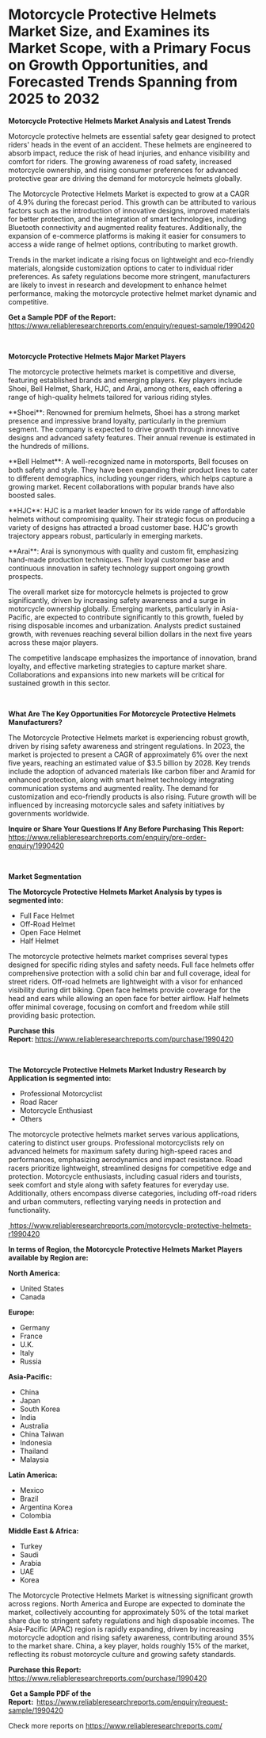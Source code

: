 <p><h1>Motorcycle Protective Helmets Market Size, and Examines its Market Scope, with a Primary Focus on Growth Opportunities, and Forecasted Trends Spanning from 2025 to 2032</h1></p><p><strong>Motorcycle Protective Helmets Market Analysis and Latest Trends</strong></p>
<p><p>Motorcycle protective helmets are essential safety gear designed to protect riders' heads in the event of an accident. These helmets are engineered to absorb impact, reduce the risk of head injuries, and enhance visibility and comfort for riders. The growing awareness of road safety, increased motorcycle ownership, and rising consumer preferences for advanced protective gear are driving the demand for motorcycle helmets globally.</p><p>The Motorcycle Protective Helmets Market is expected to grow at a CAGR of 4.9% during the forecast period. This growth can be attributed to various factors such as the introduction of innovative designs, improved materials for better protection, and the integration of smart technologies, including Bluetooth connectivity and augmented reality features. Additionally, the expansion of e-commerce platforms is making it easier for consumers to access a wide range of helmet options, contributing to market growth. </p><p>Trends in the market indicate a rising focus on lightweight and eco-friendly materials, alongside customization options to cater to individual rider preferences. As safety regulations become more stringent, manufacturers are likely to invest in research and development to enhance helmet performance, making the motorcycle protective helmet market dynamic and competitive.</p></p>
<p><strong>Get a Sample PDF of the Report:&nbsp;</strong> <a href="https://www.reliableresearchreports.com/enquiry/request-sample/1990420?utm_campaign=2788&utm_medium=2&utm_source=Github&utm_content=ia&utm_term=31032025&utm_id=motorcycle-protective-helmets">https://www.reliableresearchreports.com/enquiry/request-sample/1990420</a></p>
<p>&nbsp;</p>
<p><strong>Motorcycle Protective Helmets Major Market Players</strong></p>
<p><p>The motorcycle protective helmets market is competitive and diverse, featuring established brands and emerging players. Key players include Shoei, Bell Helmet, Shark, HJC, and Arai, among others, each offering a range of high-quality helmets tailored for various riding styles.</p><p>**Shoei**: Renowned for premium helmets, Shoei has a strong market presence and impressive brand loyalty, particularly in the premium segment. The company is expected to drive growth through innovative designs and advanced safety features. Their annual revenue is estimated in the hundreds of millions.</p><p>**Bell Helmet**: A well-recognized name in motorsports, Bell focuses on both safety and style. They have been expanding their product lines to cater to different demographics, including younger riders, which helps capture a growing market. Recent collaborations with popular brands have also boosted sales.</p><p>**HJC**: HJC is a market leader known for its wide range of affordable helmets without compromising quality. Their strategic focus on producing a variety of designs has attracted a broad customer base. HJC's growth trajectory appears robust, particularly in emerging markets.</p><p>**Arai**: Arai is synonymous with quality and custom fit, emphasizing hand-made production techniques. Their loyal customer base and continuous innovation in safety technology support ongoing growth prospects.</p><p>The overall market size for motorcycle helmets is projected to grow significantly, driven by increasing safety awareness and a surge in motorcycle ownership globally. Emerging markets, particularly in Asia-Pacific, are expected to contribute significantly to this growth, fueled by rising disposable incomes and urbanization. Analysts predict sustained growth, with revenues reaching several billion dollars in the next five years across these major players. </p><p>The competitive landscape emphasizes the importance of innovation, brand loyalty, and effective marketing strategies to capture market share. Collaborations and expansions into new markets will be critical for sustained growth in this sector.</p></p>
<p>&nbsp;</p>
<p><strong>What Are The Key Opportunities For Motorcycle Protective Helmets Manufacturers?</strong></p>
<p><p>The Motorcycle Protective Helmets market is experiencing robust growth, driven by rising safety awareness and stringent regulations. In 2023, the market is projected to present a CAGR of approximately 6% over the next five years, reaching an estimated value of $3.5 billion by 2028. Key trends include the adoption of advanced materials like carbon fiber and Aramid for enhanced protection, along with smart helmet technology integrating communication systems and augmented reality. The demand for customization and eco-friendly products is also rising. Future growth will be influenced by increasing motorcycle sales and safety initiatives by governments worldwide.</p></p>
<p><strong>Inquire or Share Your Questions If Any Before Purchasing This Report:</strong> <a href="https://www.reliableresearchreports.com/enquiry/pre-order-enquiry/1990420?utm_campaign=2788&utm_medium=2&utm_source=Github&utm_content=ia&utm_term=31032025&utm_id=motorcycle-protective-helmets">https://www.reliableresearchreports.com/enquiry/pre-order-enquiry/1990420</a></p>
<p>&nbsp;</p>
<p><strong>Market Segmentation</strong></p>
<p><strong>The Motorcycle Protective Helmets Market Analysis by types is segmented into:</strong></p>
<p><ul><li>Full Face Helmet</li><li>Off-Road Helmet</li><li>Open Face Helmet</li><li>Half Helmet</li></ul></p>
<p><p>The motorcycle protective helmets market comprises several types designed for specific riding styles and safety needs. Full face helmets offer comprehensive protection with a solid chin bar and full coverage, ideal for street riders. Off-road helmets are lightweight with a visor for enhanced visibility during dirt biking. Open face helmets provide coverage for the head and ears while allowing an open face for better airflow. Half helmets offer minimal coverage, focusing on comfort and freedom while still providing basic protection.</p></p>
<p><strong>Purchase this Report:&nbsp;</strong><a href="https://www.reliableresearchreports.com/purchase/1990420?utm_campaign=2788&utm_medium=2&utm_source=Github&utm_content=ia&utm_term=31032025&utm_id=motorcycle-protective-helmets">https://www.reliableresearchreports.com/purchase/1990420</a></p>
<p>&nbsp;</p>
<p><strong>The Motorcycle Protective Helmets Market Industry Research by Application is segmented into:</strong></p>
<p><ul><li>Professional Motorcyclist</li><li>Road Racer</li><li>Motorcycle Enthusiast</li><li>Others</li></ul></p>
<p><p>The motorcycle protective helmets market serves various applications, catering to distinct user groups. Professional motorcyclists rely on advanced helmets for maximum safety during high-speed races and performances, emphasizing aerodynamics and impact resistance. Road racers prioritize lightweight, streamlined designs for competitive edge and protection. Motorcycle enthusiasts, including casual riders and tourists, seek comfort and style along with safety features for everyday use. Additionally, others encompass diverse categories, including off-road riders and urban commuters, reflecting varying needs in protection and functionality.</p></p>
<p><a href="https://www.reliableresearchreports.com/motorcycle-protective-helmets-r1990420?utm_campaign=2788&utm_medium=2&utm_source=Github&utm_content=ia&utm_term=31032025&utm_id=motorcycle-protective-helmets">&nbsp;https://www.reliableresearchreports.com/motorcycle-protective-helmets-r1990420</a></p>
<p><strong>In terms of Region, the Motorcycle Protective Helmets Market Players available by Region are:</strong></p>
<p>
    <p> <strong> North America: </strong>
        <ul>
            <li>United States</li>
            <li>Canada</li>
        </ul>
        </p> 
    <p> <strong> Europe: </strong>
        <ul>
            <li>Germany</li>
            <li>France</li>
            <li>U.K.</li>
            <li>Italy</li>
            <li>Russia</li>
        </ul>
        </p> 
    <p> <strong> Asia-Pacific: </strong>
        <ul>
            <li>China</li>
            <li>Japan</li>
            <li>South Korea</li>
            <li>India</li>
            <li>Australia</li>
            <li>China Taiwan</li>
            <li>Indonesia</li>
            <li>Thailand</li>
            <li>Malaysia</li>
        </ul>
        </p> 
    <p> <strong> Latin America: </strong>
        <ul>
            <li>Mexico</li>
            <li>Brazil</li>
            <li>Argentina Korea</li>
            <li>Colombia</li>
        </ul>
        </p> 
    <p> <strong> Middle East & Africa: </strong>
        <ul>
            <li>Turkey</li>
            <li>Saudi</li>
            <li>Arabia</li>
            <li>UAE</li>
            <li>Korea</li>
        </ul>
    </p>
    </p>
<p><p>The Motorcycle Protective Helmets Market is witnessing significant growth across regions. North America and Europe are expected to dominate the market, collectively accounting for approximately 50% of the total market share due to stringent safety regulations and high disposable incomes. The Asia-Pacific (APAC) region is rapidly expanding, driven by increasing motorcycle adoption and rising safety awareness, contributing around 35% to the market share. China, a key player, holds roughly 15% of the market, reflecting its robust motorcycle culture and growing safety standards.</p></p>
<p><strong>Purchase this Report: </strong><a href="https://www.reliableresearchreports.com/purchase/1990420?utm_campaign=2788&utm_medium=2&utm_source=Github&utm_content=ia&utm_term=31032025&utm_id=motorcycle-protective-helmets">https://www.reliableresearchreports.com/purchase/1990420</a></p>
<p>&nbsp;<strong>Get a Sample PDF of the Report:&nbsp;&nbsp;</strong><a href="https://www.reliableresearchreports.com/enquiry/request-sample/1990420?utm_campaign=2788&utm_medium=2&utm_source=Github&utm_content=ia&utm_term=31032025&utm_id=motorcycle-protective-helmets">https://www.reliableresearchreports.com/enquiry/request-sample/1990420</a></p>
<p><strong></strong></p>
<p>Check more reports on <a href="https://www.reliableresearchreports.com/?utm_campaign=2788&utm_medium=2&utm_source=Github&utm_content=ia&utm_term=31032025&utm_id=motorcycle-protective-helmets">https://www.reliableresearchreports.com/</a></p>